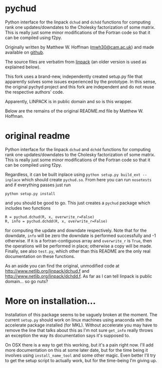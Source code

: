 pychud
======

Python interface for the linpack `dchud` and `dchdd` functions for computing
rank one updates/downdates to the Cholesky factorization of some matrix. This is
really just some minor modifications of the Fortran code so that it can be
compiled using f2py.

Originally written by Matthew W. Hoffman (mwh30@cam.ac.uk) and made available on
[github](https://github.com/mwhoffman/pychud).

The source files are verbatim from [linpack](http://www.netlib.org/linpack) (an
older version is used as explained below).

This fork uses a brand-new, independently created setup.py file that apparently
solves some issues experienced by the prototype. In this sense, the original
pychyd project and this fork are independent and do not reuse the respective
authors' code.

Apparently, LINPACK is in public domain and so is this wrapper.

Below are the remains of the original README.md file by Matthew W. Hoffman.


original readme
===============

Python interface for the linpack `dchud` and `dchdd` functions for computing
rank one updates/downdates to the Cholesky factorization of some matrix. This is
really just some minor modifications of the Fortran code so that it can be
compiled using f2py.

Regardless, it can be built inplace using `python setup.py build_ext --inplace`
which should create `pychud.so`. From here you can run `nosetests` and if
everything passes just run

    python setup.py install

and you should be good to go. This just creates a `pychud` package which
includes two functions

    R = pychud.dchud(R, x, overwrite_r=False)
    R, info = pychud.dchdd(R, x, overwrite_r=False)

for computing the update and downdate respectively. Note that for the
downdate, `info` will be zero the downdate is performed successfully and -1
otherwise. If `R` is a fortran-contiguous array and `overwrite_r` is `True`,
then the operations will be performed in place; otherwise a copy will be made.
Finally, see also `test.py`, which other than this README are the only real
documentation on these functions.

As an aside you can find the original, unmodified code at
http://www.netlib.org/linpack/dchud.f and http://www.netlib.org/linpack/dchdd.f.
As far as I can tell linpack is public domain... so go nuts?


More on installation...
========================

Installation of this package seems to be vaguely broken at the moment. The
current `setup.py` should work on linux machines using anaconda with the
accelerate package installed (for MKL). Without accelerate you may have to
remove the line that talks about this as I'm not sure `get_info` really throws
an exception the way its documentation says it's supposed to.

On OSX there is a way to get this working, but it's a pain right now. I'll add
more documentation on this at some later date, but for the time being it
involves using `install_name_tool` and some other magic. Even better I'll try to
get the setup script to actually work, but for the time-being I'm giving up.
